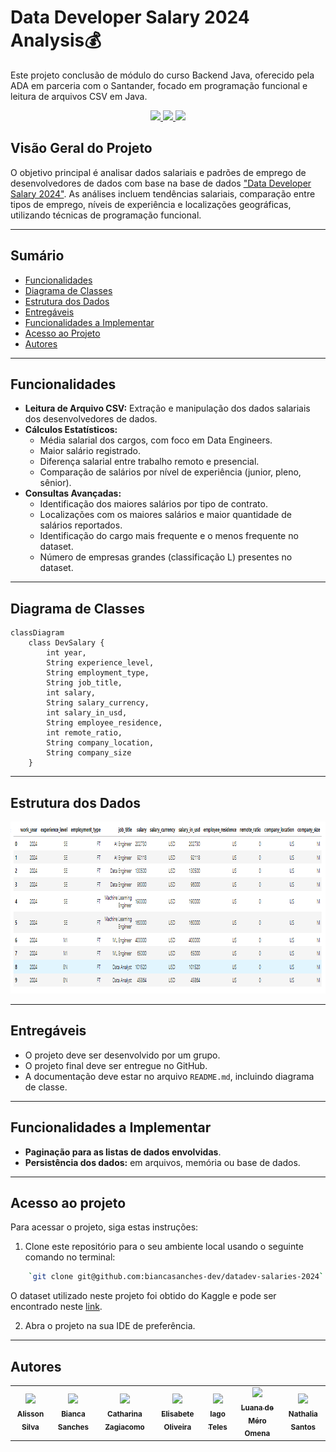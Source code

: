 # Data Developer Salary 2024 Analysis💰
Este projeto conclusão de módulo do curso Backend Java, oferecido pela 
ADA em parceria com o Santander, focado em programação funcional e leitura de 
arquivos CSV em Java.
<p align="center">
     <a alt="Java" href="https://java.com" target="_blank">
        <img src="https://img.shields.io/badge/Java-v22.0.1-ED8B00.svg" />
    </a>
     <a alt="Maven" href="https://maven.apache.org/index.html" target="_blank">
        <img src="https://img.shields.io/badge/Maven-v4.0.0-CD2335.svg" />
    </a>
     <a alt="IntelliJ IDEA" href="https://www.jetbrains.com/idea/" target="_blank">
        <img src="https://img.shields.io/badge/IntelliJ IDEA-2024.1.7-087CFA.svg" />
    </a>
</p>

## Visão Geral do Projeto

O objetivo principal é analisar dados salariais e padrões de emprego de desenvolvedores de dados com base na base de dados  ["Data Developer Salary 
2024"](https://www.kaggle.com/datasets/zeesolver/data-eng-salary-2024/data). As análises incluem tendências salariais, comparação entre tipos de emprego, níveis de experiência e localizações geográficas, utilizando técnicas de programação funcional.

---

## Sumário

- [Funcionalidades](#funcionalidades)
- [Diagrama de Classes](#diagrama-de-classes)
- [Estrutura dos Dados](#estrutura-dos-dados)
- [Entregáveis](#entregáveis)
- [Funcionalidades a Implementar](#funcionalidades-a-implementar)
- [Acesso ao Projeto](#acesso-ao-projeto)
- [Autores](#autores)

---
## Funcionalidades

* **Leitura de Arquivo CSV:** Extração e manipulação dos dados salariais dos 
desenvolvedores de dados.
* **Cálculos Estatísticos:**
  * Média salarial dos cargos, com foco em Data Engineers. 
  * Maior salário registrado. 
  * Diferença salarial entre trabalho remoto e presencial. 
  * Comparação de salários por nível de experiência (junior, pleno, sênior).
* **Consultas Avançadas:**
  * Identificação dos maiores salários por tipo de contrato. 
  * Localizações com os maiores salários e maior quantidade de salários reportados. 
  * Identificação do cargo mais frequente e o menos frequente no dataset. 
  * Número de empresas grandes (classificação L) presentes no dataset.

---

## Diagrama de Classes
```mermaid
classDiagram
    class DevSalary {
        int year,
        String experience_level,
        String employment_type,
        String job_title,
        int salary,
        String salary_currency,
        int salary_in_usd,
        String employee_residence,
        int remote_ratio,
        String company_location,
        String company_size
    }

```
---
## Estrutura dos Dados

<img src="img/salary_dataset.png" alt="Estrutura dos Dados" height="275">

---

## Entregáveis

- O projeto deve ser desenvolvido por um grupo.
- O projeto final deve ser entregue no GitHub.
- A documentação deve estar no arquivo `README.md`, incluindo diagrama de classe.

---

## Funcionalidades a Implementar

- **Paginação para as listas de dados envolvidas**.
- **Persistência dos dados:** em arquivos, memória ou base de
  dados.

---
## Acesso ao projeto

Para acessar o projeto, siga estas instruções:

1.  Clone este repositório para o seu ambiente local usando o seguinte comando no terminal:
```bash    
    `git clone git@github.com:biancasanches-dev/datadev-salaries-2024` 
```
O dataset utilizado neste projeto foi obtido do Kaggle e pode ser encontrado 
neste [link](https://www.kaggle.com/datasets/zeesolver/data-eng-salary-2024/data).

2.  Abra o projeto na sua IDE de preferência.
    <br>
---

## Autores
<table>
  <tr>
    <td align="center">
      <a href="https://github.com/AlissonRafSilva">
        <img loading="lazy" src="https://avatars.githubusercontent.com/AlissonRafSilva?v=4" width="115"/><br />
        <sub><b>Alisson Silva</b></sub>
      </a>
    </td>
    <td align="center">
      <a href="https://github.com/biancasanches-dev">
        <img loading="lazy" src="https://avatars.githubusercontent.com/biancasanches-dev?v=4" width="115"/><br />
        <sub><b>Bianca Sanches</b></sub>
      </a>
    </td>
    <td align="center">
      <a href="https://github.com/czagiacomo">
        <img loading="lazy" src="https://avatars.githubusercontent.com/czagiacomo?v=4" width="115"/><br />
        <sub><b>Catharina Zagiacomo</b></sub>
      </a>
    </td>
    <td align="center">
      <a href="https://github.com/Elisabete-MO">
        <img loading="lazy" src="https://avatars.githubusercontent.com/Elisabete-MO?v=4" width="115"/><br />
        <sub><b>Elisabete Oliveira</b></sub>
      </a>
    </td>
    <td align="center">
      <a href="https://github.com/iagooteles">
        <img loading="lazy" src="https://avatars.githubusercontent.com/iagooteles?v=4" width="115"/><br />
        <sub><b>Iago Teles</b></sub>
      </a>
    </td>
    <td align="center">
      <a href="https://github.com/Luanamero">
        <img loading="lazy" src="https://avatars.githubusercontent.com/Luanamero?v=4" width="115"/><br />
        <sub><b>Luana de Méro Omena</b></sub>
      </a>
    </td>
    <td align="center">
      <a href="https://github.com/Nathalia-Asantos">
        <img loading="lazy" src="https://avatars.githubusercontent.com/Nathalia-Asantos?v=4" width="115"/><br />
        <sub><b>Nathalia Santos</b></sub>
      </a>
    </td>
  </tr>
</table>
